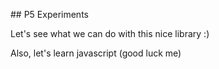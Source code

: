 ## P5 Experiments

Let's see what we can do with this nice library :)

Also, let's learn javascript (good luck me)